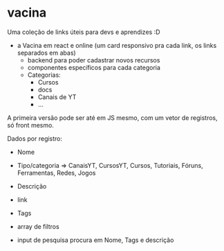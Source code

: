 
# vacina
Uma coleção de links úteis para devs e aprendizes :D

- a Vacina em react e online (um card responsivo pra cada link, os links separados em abas)
    - backend para poder cadastrar novos recursos
    - componentes específicos para cada categoria
    - Categorias:
        - Cursos
        - docs
        - Canais de YT
        - ...


A primeira versão pode ser até em JS mesmo, com um vetor de registros, só front mesmo.

Dados por registro:
- Nome
- Tipo/categoria => CanaisYT, CursosYT, Cursos, Tutoriais, Fóruns, Ferramentas, Redes, Jogos
- Descrição
- link
- Tags



- array de filtros
- input de pesquisa procura em Nome, Tags e descrição


